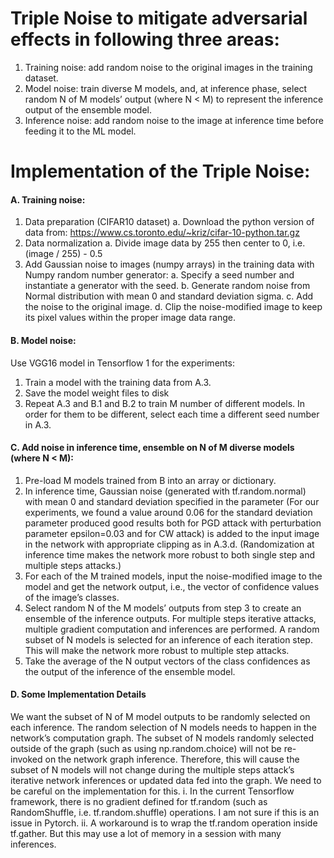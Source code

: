 # Triple Noise to mitigate adversarial effects in following three areas:
1.	Training noise: add random noise to the original images in the training dataset.
2.	Model noise: train diverse M models, and, at inference phase, select random N of M models’ output (where N < M) to represent the inference output of the ensemble model. 
3.	Inference noise: add random noise to the image at inference time before feeding it to the ML model. 

# Implementation of the Triple Noise:
#### A. Training noise: 
1.	Data preparation (CIFAR10 dataset)
a.	Download the python version of data from: https://www.cs.toronto.edu/~kriz/cifar-10-python.tar.gz   
2.	Data normalization 
a.	Divide image data by 255 then center to 0, i.e. (image / 255) - 0.5
3.	Add Gaussian noise to images (numpy arrays) in the training data with Numpy random number generator:
a.	Specify a seed number and instantiate a generator with the seed.
b.	Generate random noise from Normal distribution with mean 0 and standard deviation sigma. 
c.	Add the noise to the original image.
d.	Clip the noise-modified image to keep its pixel values within the proper image data range.

#### B. Model noise:
Use VGG16 model in Tensorflow 1 for the experiments:
1.	Train a model with the training data from A.3. 
2.	Save the model weight files to disk
3.	Repeat A.3 and B.1 and B.2 to train M number of different models. In order for them to be different, select each time a different seed number in A.3.

#### C. Add noise in inference time, ensemble on N of M diverse models (where N < M):
1.	Pre-load M models trained from B into an array or dictionary. 
2.	In inference time, Gaussian noise (generated with tf.random.normal) with mean 0 and standard deviation specified in the parameter (For our experiments, we found a value around 0.06 for the standard deviation parameter produced good results both for PGD attack with perturbation parameter epsilon=0.03 and for CW attack) is added to the input image in the network with appropriate clipping as in A.3.d. (Randomization at inference time makes the network more robust to both single step and multiple steps attacks.)
3.	For each of the M trained models, input the noise-modified image to the model and get the network output, i.e., the vector of confidence values of the image’s classes.
4.	Select random N of the M models’ outputs from step 3 to create an ensemble of the inference outputs. For multiple steps iterative attacks, multiple gradient computation and inferences are performed.   A random subset of N models is selected for an inference of each iteration step. This will make the network more robust to multiple step attacks. 
5.	Take the average of the N output vectors of the class confidences as the output of the inference of the ensemble model.


#### D. Some Implementation Details
We want the subset of N of M model outputs to be randomly selected on each inference. The random selection of N models needs to happen in the network’s computation graph. The subset of N models randomly selected outside of the graph (such as using np.random.choice) will not be re-invoked on the network graph inference. Therefore, this will cause the subset of N models will not change during the multiple steps attack’s iterative network inferences or updated data fed into the graph.  We need to be careful on the implementation for this.
i.	 In the current Tensorflow framework, there is no gradient defined for tf.random (such as RandomShuffle, i.e. tf.random.shuffle) operations.  I am not sure if this is an issue in Pytorch.
ii.	A workaround is to wrap the tf.random operation inside tf.gather. But this may use a lot of memory in a session with many inferences. 

